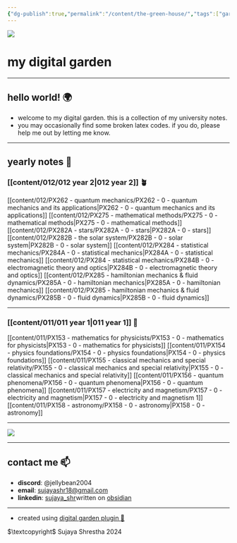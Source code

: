 ```yaml
---
{"dg-publish":true,"permalink":"/content/the-green-house/","tags":["gardenEntry","gardenEntry"],"noteIcon":"1","created":"2024-11-25T10:50:32.000+00:00","updated":"2024-12-17T19:31:40.486+00:00"}
---
```



<img src = 'https://i.pinimg.com/originals/0a/12/e1/0a12e130650543cf5b165a008d1604e3.gif'  class = 'banner'>

# my digital garden  
---
## hello world! 🌍

- welcome to my digital garden. this is a collection of my university notes.
- you may occasionally find some broken latex codes. if you do, please help me out by letting me know. 



---
## yearly notes 🌌
### [[content/012/012 year 2\|012 year 2]] 🪴
[[content/012/PX262 - quantum mechanics/PX262 - 0 - quantum mechanics and its applications\|PX262 - 0 - quantum mechanics and its applications]]
[[content/012/PX275 - mathematical methods/PX275 - 0 - mathematical methods\|PX275 - 0 - mathematical methods]]
[[content/012/PX282A - stars/PX282A - 0 - stars\|PX282A - 0 - stars]]
[[content/012/PX282B - the solar system/PX282B - 0 - solar system\|PX282B - 0 - solar system]]
[[content/012/PX284 - statistical mechanics/PX284A - 0 - statistical mechanics\|PX284A - 0 - statistical mechanics]]
[[content/012/PX284 - statistical mechanics/PX284B  - 0 - electromagnetic theory and optics\|PX284B  - 0 - electromagnetic theory and optics]]
[[content/012/PX285 - hamiltonian mechanics & fluid dynamics/PX285A - 0 - hamiltonian mechanics\|PX285A - 0 - hamiltonian mechanics]]
[[content/012/PX285 - hamiltonian mechanics & fluid dynamics/PX285B - 0 - fluid dynamics\|PX285B - 0 - fluid dynamics]]

---
### [[content/011/011 year 1\|011 year 1]] 🌱
[[content/011/PX153 - mathematics for physicists/PX153 - 0 - mathematics for physicists\|PX153 - 0 - mathematics for physicists]]
[[content/011/PX154 - physics foundations/PX154 - 0 - physics foundations\|PX154 - 0 - physics foundations]]
[[content/011/PX155 - classical mechanics and special relativity/PX155 - 0 - classical mechanics and special relativity\|PX155 - 0 - classical mechanics and special relativity]]
[[content/011/PX156 - quantum phenomena/PX156 - 0 - quantum phenomena\|PX156 - 0 - quantum phenomena]]
[[content/011/PX157 - electricity and magnetism/PX157 - 0 - electricity and magnetism\|PX157 - 0 - electricity and magnetism 1]]
[[content/011/PX158 - astronomy/PX158 - 0 - astronomy\|PX158 - 0 - astronomy]]

---
<img src = "https://i.pinimg.com/originals/d6/d7/08/d6d708434397d59a043343235aeb6d69.gif" class = "banner">

---
## contact me 📫

- **discord**: @jellybean2004
- **email**: [sujayashr18@gmail.com](mailto:sujayashr18@gmail.com)
- **linkedin**: [sujaya_shr](https://www.linkedin.com/in/sujayashr/)written on [obsidian](obsidian.md)
---
- created using [digital garden plugin 🏡](https://github.com/oleeskild/obsidian-digital-garden)

$\textcopyright$ Sujaya Shrestha 2024
